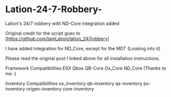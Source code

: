 # Lation-24-7-Robbery-
Lation's 24/7 robbery with ND-Core integration added

Original credit for the script goes to [https://github.com/IamLation/lation_247robbery]

I have added integration for ND_Core, except for the MDT (Looking into it)

Please read the original post I linked above for all installation instructions.

Framework Compatibilities
ESX
Qbox
QB-Core
Ox_Core
ND_Core (Thanks to me :)

Inventory Compatibilities
ox_inventory
qb-inventory
qs-inventory
ps-inventory
origen-inventory
core-inventory
